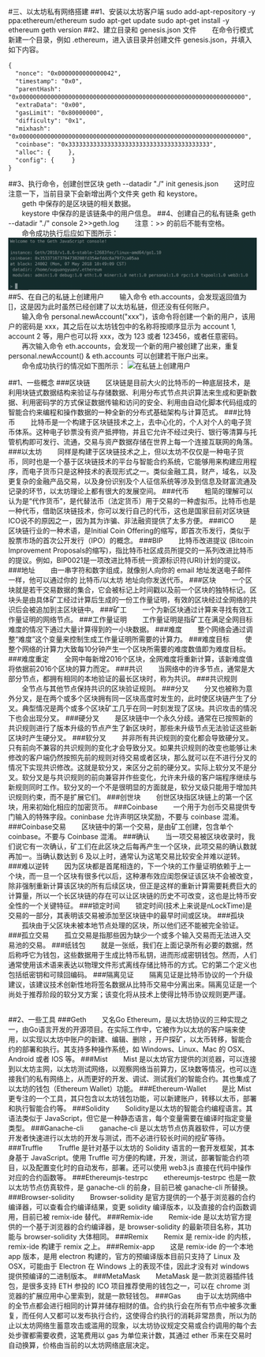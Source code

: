 #三、以太坊私有网络搭建
##1、安装以太坊客户端
	sudo add-apt-repository -y ppa:ethereum/ethereum
	sudo apt-get update
	sudo apt-get install -y ethereum
	geth version
##2、建立目录和 genesis.json 文件
&nbsp;&nbsp;&nbsp;&nbsp;&nbsp;&nbsp;&nbsp;在命令行模式新建一个目录，例如 .ethereum，进入该目录并创建文件 genesis.json，并填入如下内容。
	
	{
	  "nonce": "0x0000000000000042",
	  "timestamp": "0x0",
	  "parentHash": "0x0000000000000000000000000000000000000000000000000000000000000000",
	  "extraData": "0x00",
	  "gasLimit": "0x80000000",
	  "difficulty": "0x1",
	  "mixhash": "0x0000000000000000000000000000000000000000000000000000000000000000",
	  "coinbase": "0x3333333333333333333333333333333333333333",
	  "alloc": {     },
	  "config": {     }
	}

##3、执行命令，创建创世区块
	geth --datadir "./" init genesis.json
&nbsp;&nbsp;&nbsp;&nbsp;&nbsp;&nbsp;&nbsp;这时应注意一下，当前目录下会新增出两个文件夹 geth 和 keystore。
<br/>&nbsp;&nbsp;&nbsp;&nbsp;&nbsp;&nbsp;&nbsp;geth 中保存的是区块链的相关数据。
<br/>&nbsp;&nbsp;&nbsp;&nbsp;&nbsp;&nbsp;&nbsp;keystore 中保存的是该链条中的用户信息。
##4、创建自己的私有链条
	geth --datadir "./" console 2>>geth.log
&nbsp;&nbsp;&nbsp;&nbsp;&nbsp;&nbsp;&nbsp;注意：>> 的前后不能有空格。<br/>
&nbsp;&nbsp;&nbsp;&nbsp;&nbsp;&nbsp;&nbsp;命令成功执行后应如下图所示：
![创建私有链条](https://github.com/xuguangyuansh/macdown-docs/blob/master/img/xlab/create-private-chain.png?raw=true)
##5、在自己的私链上创建用户
&nbsp;&nbsp;&nbsp;&nbsp;&nbsp;&nbsp;&nbsp;输入命令 eth.accounts，会发现返回值为 []，这是因为此时虽然已经创建了以太坊私链，但还没有任何账户。
<br/>&nbsp;&nbsp;&nbsp;&nbsp;&nbsp;&nbsp;&nbsp;输入命令 personal.newAccount("xxx")，该命令将创建一个新的用户，该用户的密码是 xxx，其之后在以太坊钱包中的名称将按顺序显示为 account 1, account 2 等，用户也可以将 xxx，改为 123 或者 123456，或者任意密码。
<br/>&nbsp;&nbsp;&nbsp;&nbsp;&nbsp;&nbsp;&nbsp;再次输入命令 eth.accounts，会发现一个新的用户被创建了出来，重复 personal.newAccount() & eth.accounts 可以创建若干账户出来。
<br/>&nbsp;&nbsp;&nbsp;&nbsp;&nbsp;&nbsp;&nbsp;命令成功执行的情况如下图所示：
![在私链上创建用户]()







##1、一些概念
###区块链
&nbsp;&nbsp;&nbsp;&nbsp;&nbsp;&nbsp;&nbsp;区块链是目前大火的比特币的一种底层技术，是利用块链式数据结构来验证与存储数据、利用分布式节点共识算法来生成和更新数据、利用密码学的方式保证数据传输和访问的安全、利用由自动化脚本代码组成的智能合约来编程和操作数据的一种全新的分布式基础架构与计算范式。
###比特币
&nbsp;&nbsp;&nbsp;&nbsp;&nbsp;&nbsp;&nbsp;比特币是一个构建于区块链技术之上，去中心化的，个人对个人的电子货币体系。这种电子钞票没有资产抵押物，并且它允许不经过央行、银行等清算与托管机构即可发行、流通，交易与资产数据存储在世界上每一个连接互联网的角落。
###以太坊
&nbsp;&nbsp;&nbsp;&nbsp;&nbsp;&nbsp;&nbsp;同样是构建于区块链技术之上，但以太坊不仅仅是一种电子货币，同时也是一个基于区块链技术的平台与智能合约系统，它能够用来构建应用程序，而电子货币只是这种技术的表现形式之一。类似金融工具，财产，域名，以及更复杂的金融产品交易，以及身份识别及个人征信系统等涉及到信息及财富流通及记录的环节，以太坊理论上都有很大的发展空间。
###代币
&nbsp;&nbsp;&nbsp;&nbsp;&nbsp;&nbsp;&nbsp;粗简的理解可以认为是“代作货币”，是代替法币（法定货币）用于交易的一种虚拟币。比特币也是一种代币，借助区块链技术，你可以发行自己的代币，这也是国家目前对区块链ICO说不的原因之一，因为其为诈骗、非法融资提供了太多方便。
###ICO
&nbsp;&nbsp;&nbsp;&nbsp;&nbsp;&nbsp;&nbsp;是区块链行业的一种术语，是Initial Coin Offering的缩写，即首次币发行，类似于股票市场的首次公开发行（IPO）的概念。
###BIP
&nbsp;&nbsp;&nbsp;&nbsp;&nbsp;&nbsp;&nbsp;比特币改进提议 (Bitcoin Improvement Proposals的缩写)，指比特币社区成员所提交的一系列改进比特币的提议。例如，BIP0021是一项改进比特币统一资源标识符(URI)计划的提议。
###地址
&nbsp;&nbsp;&nbsp;&nbsp;&nbsp;&nbsp;&nbsp;由一串字符和数字组成，就像别人向你的 email 地址发送电子邮件一样，他可以通过你的 比特币/以太坊 地址向你发送代币。
###区块
&nbsp;&nbsp;&nbsp;&nbsp;&nbsp;&nbsp;&nbsp;一个区块就是若干交易数据的集合，它会被标记上时间戳以及前一个区块的独特标记。区块头是由具体矿工经过计算后生成的一份工作量证明，有效的区块经过全网络的共识后会被追加到主区块链中。
###矿工
&nbsp;&nbsp;&nbsp;&nbsp;&nbsp;&nbsp;&nbsp;一个为新区块通过计算来寻找有效工作量证明的网络节点。
###工作量证明
&nbsp;&nbsp;&nbsp;&nbsp;&nbsp;&nbsp;&nbsp;工作量证明是指矿工在满足全网目标难度的情况下通过大量计算得到的一小块数据。
###难度
&nbsp;&nbsp;&nbsp;&nbsp;&nbsp;&nbsp;&nbsp;整个网络会通过调整“难度”这个变量来控制生成工作量证明所需要的计算力。
###难度目标
&nbsp;&nbsp;&nbsp;&nbsp;&nbsp;&nbsp;&nbsp;使整个网络的计算力大致每10分钟产生一个区块所需要的难度数值即为难度目标。
###难度重定
&nbsp;&nbsp;&nbsp;&nbsp;&nbsp;&nbsp;&nbsp;全网中每新增2016个区块，全网难度将重新计算，该新难度值将依据前2016个区块的算力而定。
###共识
&nbsp;&nbsp;&nbsp;&nbsp;&nbsp;&nbsp;&nbsp;当网络中的许多节点，通常是大部分节点，都拥有相同的本地验证的最长区块时，称为共识。
###共识规则
&nbsp;&nbsp;&nbsp;&nbsp;&nbsp;&nbsp;&nbsp;全节点与其他节点保持共识的区块验证规则。
###分叉
&nbsp;&nbsp;&nbsp;&nbsp;&nbsp;&nbsp;&nbsp;分叉也被称为意外分叉，是在两个或多个区块拥有同一区块高度时发生的，此时使区块链产生了分叉。典型情况是两个或多个区块矿工几乎在同一时刻发现了区块。共识攻击的情况下也会出现分叉。
###硬分叉
&nbsp;&nbsp;&nbsp;&nbsp;&nbsp;&nbsp;&nbsp;是区块链中一个永久分歧。通常在已按照新的共识规则进行了版本升级的节点产生了新区块时，那些未升级节点无法验证这些新区块时产生硬分叉。
###软分叉
&nbsp;&nbsp;&nbsp;&nbsp;&nbsp;&nbsp;&nbsp;并非所有共识规则的变化都会导致硬分叉。只有前向不兼容的共识规则的变化才会导致分叉。如果共识规则的改变也能够让未修改的客户端仍然按照先前的规则对待交易或者区块，那么就可以在不进行分叉的情况下实现共识修改。这就是软分叉，来区分之前的硬分叉。实际上软分叉不是分叉。软分叉是与共识规则的前向兼容并作些变化，允许未升级的客户端程序继续与新规则同时工作。软分叉的一个不是很明显的方面就是，软分叉级只能用于增加共识规则约束，而不是扩展它们。
###创世块
&nbsp;&nbsp;&nbsp;&nbsp;&nbsp;&nbsp;&nbsp;创世区块指区块链上的第一个区块，用来初始化相应的加密货币。
###Coinbase
&nbsp;&nbsp;&nbsp;&nbsp;&nbsp;&nbsp;&nbsp;一个用于为创币交易提供专门输入的特殊字段。coninbase 允许声明区块奖励，不要与 coinbase 混淆。
###Coinbase交易
&nbsp;&nbsp;&nbsp;&nbsp;&nbsp;&nbsp;&nbsp;区块链中的第一个交易，是由矿工创建，包含单个 coinbase。不要与 Coinbase 混淆。
###确认
&nbsp;&nbsp;&nbsp;&nbsp;&nbsp;&nbsp;&nbsp;当一项交易被区块收录时，我们说它有一次确认，矿工们在此区块之后每再产生一个区块，此项交易的确认数就再加一。当确认数达到 6 及以上时，通常认为这笔交易比较安全并难以逆转。
###难以逆转
&nbsp;&nbsp;&nbsp;&nbsp;&nbsp;&nbsp;&nbsp;因为区块都是首尾相连的，下一个块的工作量证明依赖于上一个块，而一旦一个区块有很多代以后，这种瀑布效应闺怨保证该区块不会被改变，除非强制重新计算该区块的所有后续区块，但正是这样的重新计算需要耗费巨大的计算量，所以一个长区块链的存在可以让区块链的历史不可改变，这也是比特币安全性的一个关键特征。
###锁定时间
&nbsp;&nbsp;&nbsp;&nbsp;&nbsp;&nbsp;&nbsp;锁定时间(技术上来说是nLockTime)是交易的一部分，其表明该交易被添加至区块链中的最早时间或区块。
###孤块
&nbsp;&nbsp;&nbsp;&nbsp;&nbsp;&nbsp;&nbsp;孤块由于父区块未被本地节点处理的区块，所以他们还不能被完全验证。
###孤立交易
&nbsp;&nbsp;&nbsp;&nbsp;&nbsp;&nbsp;&nbsp;孤立交易是指那些因为缺少一个或多个输入交易而无法进入交易池的交易。
###纸钱包
&nbsp;&nbsp;&nbsp;&nbsp;&nbsp;&nbsp;&nbsp;就是一张纸，我们在上面记录所有必要的数据，然后称呼它为钱包，这些数据用于生成比特币私钥，进而形成密钥钱包。然而，人们通常使用该术语来表达以物理文件形式离线存储比特币的方式。它的第二个定义也包括纸密钥和可赎回编码。
###隔离见证
&nbsp;&nbsp;&nbsp;&nbsp;&nbsp;&nbsp;&nbsp;隔离见证是比特币协议的一个升级建议，该建议技术创新性地将签名数据从比特币交易中分离出来。隔离见证是一个尚处于推荐阶段的软分叉方案；该变化将从技术上使得比特币协议规则更严谨。
<br/><br/>

##2、一些工具
###Geth
&nbsp;&nbsp;&nbsp;&nbsp;&nbsp;&nbsp;&nbsp;又名Go Ethereum，是以太坊协议的三种实现之一，由Go语言开发的开源项目。在实际工作中，它被作为以太坊的客户端来使用，以实现以太坊中账户的新建、编辑、删除 ，开户探矿，以太币转移，智能合约的部署和执行。其支持多种操作系统，如 Windows、Linux、Mac 的 OSX、Android 或者 IOS 等。
###Mist
&nbsp;&nbsp;&nbsp;&nbsp;&nbsp;&nbsp;&nbsp;Mist 是以太坊官方提供的浏览器，可以连接到以太坊主网，以太坊测试网络，以观察网络当前算力，区块数等情况，也可以连接我们的私有网络上，从而更好的开发、调试、测试我们的智能合约。其也集成了以太坊的钱包（Ethereum Wallet）功能。
###Ethereum-Wallet
&nbsp;&nbsp;&nbsp;&nbsp;&nbsp;&nbsp;&nbsp;是比 Mist 更专注的一个工具，其只包含以太坊钱包功能，可以新建账户，转移以太币，部署和执行智能合约等。
###Solidity
&nbsp;&nbsp;&nbsp;&nbsp;&nbsp;&nbsp;&nbsp;Solidity是以太坊的智能合约编程语言。其语法类似于 JavaScript，但它是一种静态语言，每个变量需要在编译时指定变量类型。
###Ganache-cli
&nbsp;&nbsp;&nbsp;&nbsp;&nbsp;&nbsp;&nbsp;ganache-cli 是以太坊节点仿真器软件，可以方便开发者快速进行以太坊的开发与测试，而不必进行较长时间的挖矿等待。
###Truffle
&nbsp;&nbsp;&nbsp;&nbsp;&nbsp;&nbsp;&nbsp;Truffle 是针对基于以太坊的 Solidity 语言的一套开发框架，其本身基于 JavaScript。使用 Truffle 可方便的构建，开发，测试，部署智能合约项目，以及配置变化时的自动发布，部署。还可以使用 web3.js 直接在代码中操作对应的合约函数等。
###Ethereumjs-testrpc
&nbsp;&nbsp;&nbsp;&nbsp;&nbsp;&nbsp;&nbsp;ethereumjs-testrpc 也是一款以太坊节点仿真软件，是 ganache-cli 的前身，目前已被 ganache-cli 所替换。
###Browser-solidity
&nbsp;&nbsp;&nbsp;&nbsp;&nbsp;&nbsp;&nbsp;Browser-solidity 是官方提供的一个基于浏览器的合约编译器，可以查看合约编译结果，变更 solidity 编译版本，以及直接的合约函数调用，目前已被 remix-ide 替代。
###Remix-ide
&nbsp;&nbsp;&nbsp;&nbsp;&nbsp;&nbsp;&nbsp;Remix-ide 是以太坊官方提供的一个基于浏览器的合约编译器，是 browser-solidity 的最新项目名称，其功能与 browser-solidity 大体相同。
###Remix
&nbsp;&nbsp;&nbsp;&nbsp;&nbsp;&nbsp;&nbsp;Remix 是 remix-ide 的内核，remix-ide 构建于 remix 之上。
###Remix-app
&nbsp;&nbsp;&nbsp;&nbsp;&nbsp;&nbsp;&nbsp;这是 remix-ide 的一个本地 app 版本，是用 electron 构建的，官方的预编译版本目前只支持了 Linux 及 OSX，可能由于 Electron 在 Windows 上的表现不佳，因此才没有对 windows 提供预编译的二进制版本。
###MetaMask
&nbsp;&nbsp;&nbsp;&nbsp;&nbsp;&nbsp;&nbsp;MetaMask 是一款浏览器插件钱包，是很多支持 ETH 参投的 ICO 项目推荐使用的钱包之一，可以在 chrome 浏览器的扩展应用中心里索到，就是一款轻钱包。
###Gas
&nbsp;&nbsp;&nbsp;&nbsp;&nbsp;&nbsp;&nbsp;由于以太坊网络中的全节点都会进行相同的计算并储存相财的值。合约执行会在所有节点中被多次重复，而任何人又都可以发布执行合约，这使得合约执行的消耗非常昂贵，所以为防止以太坊网络生蓄意攻击或滥用的现象，以太坊协议规定交易或合约调用的每个去处步骤都需要收费，这笔费用以 gas 为单位来计数，其通过 ether 币来在交易时自动换算，价格由当前的以太坊网络底层决定。









